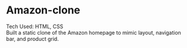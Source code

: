 # Amazon-clone
Tech Used: HTML, CSS</br>
Built a static clone of the Amazon homepage to mimic layout, navigation bar, and product grid.
